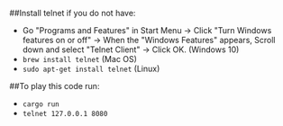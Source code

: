 
##Install telnet if you do not have:
 - Go "Programs and Features" in Start Menu -> Click "Turn Windows features on or off" -> When the "Windows Features" appears, Scroll down and select "Telnet Client" -> Click OK. (Windows 10)
 - `brew install telnet` (Mac OS)
 - `sudo apt-get install telnet` (Linux)

##To play this code
run:
 - `cargo run` 
 - `telnet 127.0.0.1 8080`
